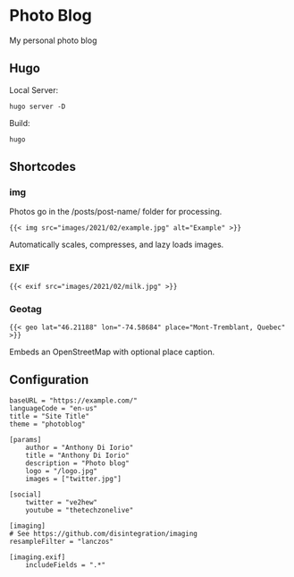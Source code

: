 # Photo Blog

My personal photo blog

## Hugo

Local Server:

`hugo server -D`

Build:

`hugo`

## Shortcodes

### img
Photos go in the /posts/post-name/ folder for processing. 

`{{< img src="images/2021/02/example.jpg" alt="Example" >}}`

Automatically scales, compresses, and lazy loads images.

### EXIF

`{{< exif src="images/2021/02/milk.jpg" >}}`

### Geotag

`{{< geo lat="46.21188" lon="-74.58684" place="Mont-Tremblant, Quebec" >}}`

Embeds an OpenStreetMap with optional place caption.

## Configuration

```
baseURL = "https://example.com/"
languageCode = "en-us"
title = "Site Title"
theme = "photoblog"

[params]
    author = "Anthony Di Iorio"
    title = "Anthony Di Iorio"
    description = "Photo blog"
    logo = "/logo.jpg"
    images = ["twitter.jpg"]

[social]
    twitter = "ve2hew"
    youtube = "thetechzonelive"

[imaging]
# See https://github.com/disintegration/imaging
resampleFilter = "lanczos"

[imaging.exif]
    includeFields = ".*"
```


